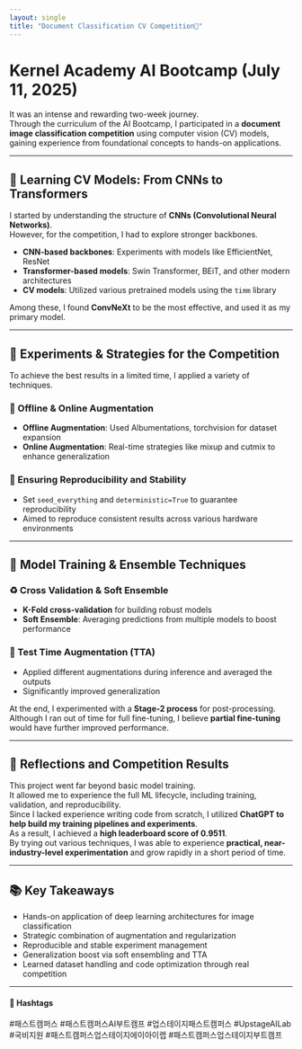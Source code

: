 ```yaml
---
layout: single
title: "Document Classification CV Competition🌱"
---
```


# Kernel Academy AI Bootcamp (July 11, 2025)

It was an intense and rewarding two-week journey.  
Through the curriculum of the AI Bootcamp, I participated in a **document image classification competition** using computer vision (CV) models, gaining experience from foundational concepts to hands-on applications.

---

## 🧠 Learning CV Models: From CNNs to Transformers

I started by understanding the structure of **CNNs (Convolutional Neural Networks)**.  
However, for the competition, I had to explore stronger backbones.

- **CNN-based backbones**: Experiments with models like EfficientNet, ResNet  
- **Transformer-based models**: Swin Transformer, BEiT, and other modern architectures  
- **CV models**: Utilized various pretrained models using the `timm` library

Among these, I found **ConvNeXt** to be the most effective, and used it as my primary model.

---

## 🧪 Experiments & Strategies for the Competition

To achieve the best results in a limited time, I applied a variety of techniques.

### 🧩 Offline & Online Augmentation

- **Offline Augmentation**: Used Albumentations, torchvision for dataset expansion  
- **Online Augmentation**: Real-time strategies like mixup and cutmix to enhance generalization

### 🎲 Ensuring Reproducibility and Stability

- Set `seed_everything` and `deterministic=True` to guarantee reproducibility  
- Aimed to reproduce consistent results across various hardware environments

---

## 🧬 Model Training & Ensemble Techniques

### ♻️ Cross Validation & Soft Ensemble

- **K-Fold cross-validation** for building robust models  
- **Soft Ensemble**: Averaging predictions from multiple models to boost performance

### 🧪 Test Time Augmentation (TTA)

- Applied different augmentations during inference and averaged the outputs  
- Significantly improved generalization

At the end, I experimented with a **Stage-2 process** for post-processing.  
Although I ran out of time for full fine-tuning, I believe **partial fine-tuning** would have further improved performance.

---

## 📝 Reflections and Competition Results

This project went far beyond basic model training.  
It allowed me to experience the full ML lifecycle, including training, validation, and reproducibility.  
Since I lacked experience writing code from scratch, I utilized **ChatGPT to help build my training pipelines and experiments**.  
As a result, I achieved a **high leaderboard score of 0.9511**.  
By trying out various techniques, I was able to experience **practical, near-industry-level experimentation** and grow rapidly in a short period of time.

---

## 📚 Key Takeaways

- Hands-on application of deep learning architectures for image classification  
- Strategic combination of augmentation and regularization  
- Reproducible and stable experiment management  
- Generalization boost via soft ensembling and TTA  
- Learned dataset handling and code optimization through real competition

---

#### 🔖 Hashtags  

#패스트캠퍼스 #패스트캠퍼스AI부트캠프 #업스테이지패스트캠퍼스 #UpstageAILab #국비지원 #패스트캠퍼스업스테이지에이아이랩 #패스트캠퍼스업스테이지부트캠프


